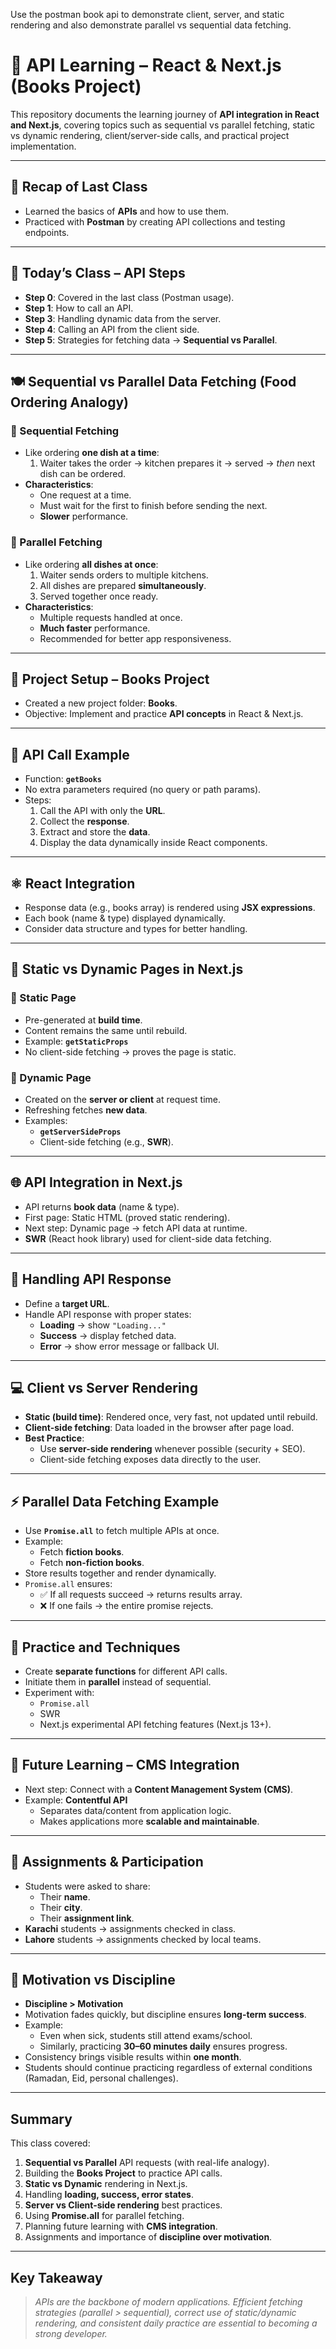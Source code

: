 Use the postman book api to demonstrate client, server, and static rendering and also demonstrate parallel vs sequential data fetching.

# 📘 API Learning – React & Next.js (Books Project)

This repository documents the learning journey of **API integration in React and Next.js**, covering topics such as sequential vs parallel fetching, static vs dynamic rendering, client/server-side calls, and practical project implementation.

---

## 📌 Recap of Last Class

- Learned the basics of **APIs** and how to use them.
- Practiced with **Postman** by creating API collections and testing endpoints.

---

## 🎯 Today’s Class – API Steps

- **Step 0**: Covered in the last class (Postman usage).
- **Step 1**: How to call an API.
- **Step 3**: Handling dynamic data from the server.
- **Step 4**: Calling an API from the client side.
- **Step 5**: Strategies for fetching data → **Sequential vs Parallel**.

---

## 🍽 Sequential vs Parallel Data Fetching (Food Ordering Analogy)

### 🔹 Sequential Fetching

- Like ordering **one dish at a time**:
  1. Waiter takes the order → kitchen prepares it → served → _then_ next dish can be ordered.
- **Characteristics**:
  - One request at a time.
  - Must wait for the first to finish before sending the next.
  - **Slower** performance.

### 🔹 Parallel Fetching

- Like ordering **all dishes at once**:
  1. Waiter sends orders to multiple kitchens.
  2. All dishes are prepared **simultaneously**.
  3. Served together once ready.
- **Characteristics**:
  - Multiple requests handled at once.
  - **Much faster** performance.
  - Recommended for better app responsiveness.

---

## 📂 Project Setup – **Books Project**

- Created a new project folder: **Books**.
- Objective: Implement and practice **API concepts** in React & Next.js.

---

## 🔧 API Call Example

- Function: **`getBooks`**
- No extra parameters required (no query or path params).
- Steps:
  1. Call the API with only the **URL**.
  2. Collect the **response**.
  3. Extract and store the **data**.
  4. Display the data dynamically inside React components.

---

## ⚛️ React Integration

- Response data (e.g., books array) is rendered using **JSX expressions**.
- Each book (name & type) displayed dynamically.
- Consider data structure and types for better handling.

---

## 📄 Static vs Dynamic Pages in Next.js

### 🔹 Static Page

- Pre-generated at **build time**.
- Content remains the same until rebuild.
- Example: **`getStaticProps`**
- No client-side fetching → proves the page is static.

### 🔹 Dynamic Page

- Created on the **server or client** at request time.
- Refreshing fetches **new data**.
- Examples:
  - **`getServerSideProps`**
  - Client-side fetching (e.g., **SWR**).

---

## 🌐 API Integration in Next.js

- API returns **book data** (name & type).
- First page: Static HTML (proved static rendering).
- Next step: Dynamic page → fetch API data at runtime.
- **SWR** (React hook library) used for client-side data fetching.

---

## 🔄 Handling API Response

- Define a **target URL**.
- Handle API response with proper states:
  - **Loading** → show `"Loading..."`
  - **Success** → display fetched data.
  - **Error** → show error message or fallback UI.

---

## 💻 Client vs Server Rendering

- **Static (build time)**: Rendered once, very fast, not updated until rebuild.
- **Client-side fetching**: Data loaded in the browser after page load.
- **Best Practice**:
  - Use **server-side rendering** whenever possible (security + SEO).
  - Client-side fetching exposes data directly to the user.

---

## ⚡ Parallel Data Fetching Example

- Use **`Promise.all`** to fetch multiple APIs at once.
- Example:
  - Fetch **fiction books**.
  - Fetch **non-fiction books**.
- Store results together and render dynamically.
- `Promise.all` ensures:
  - ✅ If all requests succeed → returns results array.
  - ❌ If one fails → the entire promise rejects.

---

## 🧪 Practice and Techniques

- Create **separate functions** for different API calls.
- Initiate them in **parallel** instead of sequential.
- Experiment with:
  - `Promise.all`
  - SWR
  - Next.js experimental API fetching features (Next.js 13+).

---

## 🔮 Future Learning – CMS Integration

- Next step: Connect with a **Content Management System (CMS)**.
- Example: **Contentful API**
  - Separates data/content from application logic.
  - Makes applications more **scalable and maintainable**.

---

## 📑 Assignments & Participation

- Students were asked to share:
  - Their **name**.
  - Their **city**.
  - Their **assignment link**.
- **Karachi** students → assignments checked in class.
- **Lahore** students → assignments checked by local teams.

---

## 🧭 Motivation vs Discipline

- **Discipline > Motivation**
- Motivation fades quickly, but discipline ensures **long-term success**.
- Example:
  - Even when sick, students still attend exams/school.
  - Similarly, practicing **30–60 minutes daily** ensures progress.
- Consistency brings visible results within **one month**.
- Students should continue practicing regardless of external conditions (Ramadan, Eid, personal challenges).

---

## Summary

This class covered:

1. **Sequential vs Parallel** API requests (with real-life analogy).
2. Building the **Books Project** to practice API calls.
3. **Static vs Dynamic** rendering in Next.js.
4. Handling **loading, success, error states**.
5. **Server vs Client-side rendering** best practices.
6. Using **Promise.all** for parallel fetching.
7. Planning future learning with **CMS integration**.
8. Assignments and importance of **discipline over motivation**.

---

## Key Takeaway

> _APIs are the backbone of modern applications. Efficient fetching strategies (parallel > sequential), correct use of static/dynamic rendering, and consistent daily practice are essential to becoming a strong developer._
